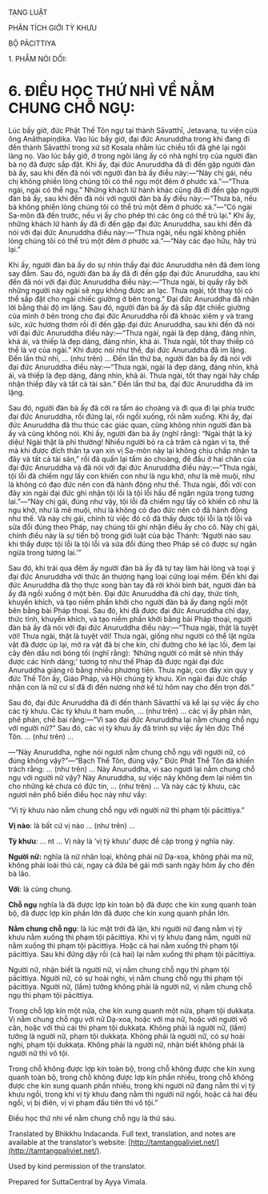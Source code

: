  

TẠNG LUẬT

PHÂN TÍCH GIỚI TỲ KHƯU

BỘ PĀCITTIYA

1\. PHẨM NÓI DỐI:

# 6\. ĐIỀU HỌC THỨ NHÌ VỀ NẰM CHUNG CHỖ NGỤ:

Lúc bấy giờ, đức Phật Thế Tôn ngự tại thành Sāvatthī, Jetavana, tu viện của ông Anāthapiṇḍika. Vào lúc bấy giờ, đại đức Anuruddha trong khi đang đi đến thành Sāvatthī trong xứ sở Kosala nhằm lúc chiều tối đã ghé lại ngôi làng nọ. Vào lúc bấy giờ, ở trong ngôi làng ấy có nhà nghỉ trọ của người đàn bà nọ đã được sắp đặt. Khi ấy, đại đức Anuruddha đã đi đến gặp người đàn bà ấy, sau khi đến đã nói với người đàn bà ấy điều này:—“Này chị gái, nếu chị không phiền lòng chúng tôi có thể ngụ một đêm ở phước xá.”—“Thưa ngài, ngài có thể ngụ.” Những khách lữ hành khác cũng đã đi đến gặp người đàn bà ấy, sau khi đến đã nói với người đàn bà ấy điều này:—“Thưa bà, nếu bà không phiền lòng chúng tôi có thể trú một đêm ở phước xá.”—“Có ngài Sa-môn đã đến trước, nếu vị ấy cho phép thì các ông có thể trú lại.” Khi ấy, những khách lữ hành ấy đã đi đến gặp đại đức Anuruddha, sau khi đến đã nói với đại đức Anuruddha điều này:—“Thưa ngài, nếu ngài không phiền lòng chúng tôi có thể trú một đêm ở phước xá.”—“Này các đạo hữu, hãy trú lại.”

Khi ấy, người đàn bà ấy do sự nhìn thấy đại đức Anuruddha nên đã đem lòng say đắm. Sau đó, người đàn bà ấy đã đi đến gặp đại đức Anuruddha, sau khi đến đã nói với đại đức Anuruddha điều này:—“Thưa ngài, bị quấy rầy bởi những người này ngài sẽ ngụ không được an lạc. Thưa ngài, tốt thay tôi có thể sắp đặt cho ngài chiếc giường ở bên trong.” Đại đức Anuruddha đã nhận lời bằng thái độ im lặng. Sau đó, người đàn bà ấy đã sắp đặt chiếc giường của mình ở bên trong cho đại đức Anuruddha rồi đã khoác xiêm y và trang sức, xức hương thơm rồi đi đến gặp đại đức Anuruddha, sau khi đến đã nói với đại đức Anuruddha điều này:—“Thưa ngài, ngài là đẹp dáng, đáng nhìn, khả ái, và thiếp là đẹp dáng, đáng nhìn, khả ái. Thưa ngài, tốt thay thiếp có thể là vợ của ngài.” Khi được nói như thế, đại đức Anuruddha đã im lặng. Đến lần thứ nhì, … (như trên) … Đến lần thứ ba, người đàn bà ấy đã nói với đại đức Anuruddha điều này:—“Thưa ngài, ngài là đẹp dáng, đáng nhìn, khả ái, và thiếp là đẹp dáng, đáng nhìn, khả ái. Thưa ngài, tốt thay ngài hãy chấp nhận thiếp đây và tất cả tài sản.” Đến lần thứ ba, đại đức Anuruddha đã im lặng.

Sau đó, người đàn bà ấy đã cởi ra tấm áo choàng và đi qua đi lại phía trước đại đức Anuruddha, rồi đứng lại, rồi ngồi xuống, rồi nằm xuống. Khi ấy, đại đức Anuruddha đã thu thúc các giác quan, cũng không nhìn người đàn bà ấy và cũng không nói. Khi ấy, người đàn bà ấy (nghĩ rằng): “Ngài thật là kỳ diệu! Ngài thật là phi thường! Nhiều người bỏ ra cả trăm cả ngàn vì ta, thế mà khi được đích thân ta van xin vị Sa-môn này lại không chịu chấp nhận ta đây và tất cả tài sản,” rồi đã quấn lại tấm áo choàng, đê đầu ở hai chân của đại đức Anuruddha và đã nói với đại đức Anuruddha điều này:—“Thưa ngài, tội lỗi đã chiếm ngự lấy con khiến con như là ngu khờ, như là mê muội, như là không có đạo đức nên con đã hành động như thế. Thưa ngài, đối với con đây xin ngài đại đức ghi nhận tội lỗi là tội lỗi hầu để ngăn ngừa trong tương lai.”—“Này chị gái, đúng như vậy, tội lỗi đã chiếm ngự lấy cô khiến cô như là ngu khờ, như là mê muội, như là không có đạo đức nên cô đã hành động như thế. Và này chị gái, chính từ việc đó cô đã thấy được tội lỗi là tội lỗi và sửa đổi đúng theo Pháp, nay chúng tôi ghi nhận điều ấy cho cô. Này chị gái, chính điều này là sự tiến bộ trong giới luật của bậc Thánh: ‘Người nào sau khi thấy được tội lỗi là tội lỗi và sửa đổi đúng theo Pháp sẽ có được sự ngăn ngừa trong tương lai.’”

Sau đó, khi trải qua đêm ấy người đàn bà ấy đã tự tay làm hài lòng và toại ý đại đức Anuruddha với thức ăn thượng hạng loại cứng loại mềm. Đến khi đại đức Anuruddha đã thọ thực xong bàn tay đã rời khỏi bình bát, người đàn bà ấy đã ngồi xuống ở một bên. Đại đức Anuruddha đã chỉ dạy, thức tỉnh, khuyến khích, và tạo niềm phấn khởi cho người đàn bà ấy đang ngồi một bên bằng bài Pháp thoại. Sau đó, khi đã được đại đức Anuruddha chỉ dạy, thức tỉnh, khuyến khích, và tạo niềm phấn khởi bằng bài Pháp thoại, người đàn bà ấy đã nói với đại đức Anuruddha điều này:—“Thưa ngài, thật là tuyệt vời! Thưa ngài, thật là tuyệt vời! Thưa ngài, giống như người có thể lật ngửa vật đã được úp lại, mở ra vật đã bị che kín, chỉ đường cho kẻ lạc lối, đem lại cây đèn dầu nơi bóng tối (nghĩ rằng): ‘Những người có mắt sẽ nhìn thấy được các hình dáng;’ tương tợ như thế Pháp đã được ngài đại đức Anuruddha giảng rõ bằng nhiều phương tiện. Thưa ngài, con đây xin quy y đức Thế Tôn ấy, Giáo Pháp, và Hội chúng tỳ khưu. Xin ngài đại đức chấp nhận con là nữ cư sĩ đã đi đến nương nhờ kể từ hôm nay cho đến trọn đời.”

Sau đó, đại đức Anuruddha đã đi đến thành Sāvatthī và kể lại sự việc ấy cho các tỳ khưu. Các tỳ khưu ít ham muốn, … (như trên) … các vị ấy phàn nàn, phê phán, chê bai rằng:—“Vì sao đại đức Anuruddha lại nằm chung chỗ ngụ với người nữ?” Sau đó, các vị tỳ khưu ấy đã trình sự việc ấy lên đức Thế Tôn. … (như trên) …

—“Này Anuruddha, nghe nói ngươi nằm chung chỗ ngụ với người nữ, có đúng không vậy?”—“Bạch Thế Tôn, đúng vậy.” Đức Phật Thế Tôn đã khiển trách rằng: … (như trên) … Này Anuruddha, vì sao ngươi lại nằm chung chỗ ngụ với người nữ vậy? Này Anuruddha, sự việc này không đem lại niềm tin cho những kẻ chưa có đức tin, … (như trên) … Và này các tỳ khưu, các ngươi nên phổ biến điều học này như vầy:

“Vị tỳ khưu nào nằm chung chỗ ngụ với người nữ thì phạm tội pācittiya.”

**Vị nào**: là bất cứ vị nào … (như trên) …

**Tỳ khưu**: … nt … Vị này là ‘vị tỳ khưu’ được đề cập trong ý nghĩa này.

**Người nữ:** nghĩa là nữ nhân loại, không phải nữ Dạ-xoa, không phải ma nữ, không phải loài thú cái, ngay cả đứa bé gái mới sanh ngày hôm ấy cho đến bà lão.

**Với**: là cùng chung.

**Chỗ ngụ** nghĩa là đã được lợp kín toàn bộ đã được che kín xung quanh toàn bộ, đã được lợp kín phần lớn đã được che kín xung quanh phần lớn.

**Nằm chung chỗ ngụ**: là lúc mặt trời đã lặn, khi người nữ đang nằm vị tỳ khưu nằm xuống thì phạm tội pācittiya. Khi vị tỳ khưu đang nằm, người nữ nằm xuống thì phạm tội pācittiya. Hoặc cả hai nằm xuống thì phạm tội pācittiya. Sau khi đứng dậy rồi (cả hai) lại nằm xuống thì phạm tội pācittiya.

Người nữ, nhận biết là người nữ, vị nằm chung chỗ ngụ thì phạm tội pācittiya. Người nữ, có sự hoài nghi, vị nằm chung chỗ ngụ thì phạm tội pācittiya. Người nữ, (lầm) tưởng không phải là người nữ, vị nằm chung chỗ ngụ thì phạm tội pācittiya.

Trong chỗ lợp kín một nửa, che kín xung quanh một nửa, phạm tội dukkaṭa. Vị nằm chung chỗ ngụ với nữ Dạ-xoa, hoặc với ma nữ, hoặc với người vô căn, hoặc với thú cái thì phạm tội dukkaṭa. Không phải là người nữ, (lầm) tưởng là người nữ, phạm tội dukkaṭa. Không phải là người nữ, có sự hoài nghi, phạm tội dukkaṭa. Không phải là người nữ, nhận biết không phải là người nữ thì vô tội.

Trong chỗ không được lợp kín toàn bộ, trong chỗ không được che kín xung quanh toàn bộ, trong chỗ không được lợp kín phần nhiều, trong chỗ không được che kín xung quanh phần nhiều, trong khi người nữ đang nằm thì vị tỳ khưu ngồi, trong khi vị tỳ khưu đang nằm thì người nữ ngồi, hoặc cả hai đều ngồi, vị bị điên, vị vi phạm đầu tiên thì vô tội.”

Điều học thứ nhì về nằm chung chỗ ngụ là thứ sáu.

Translated by Bhikkhu Indacanda. Full text, translation, and notes are available at the translator’s website: [http://tamtangpaliviet.net/](http://tamtangpaliviet.net/).

Used by kind permission of the translator.

Prepared for SuttaCentral by Ayya Vimala.